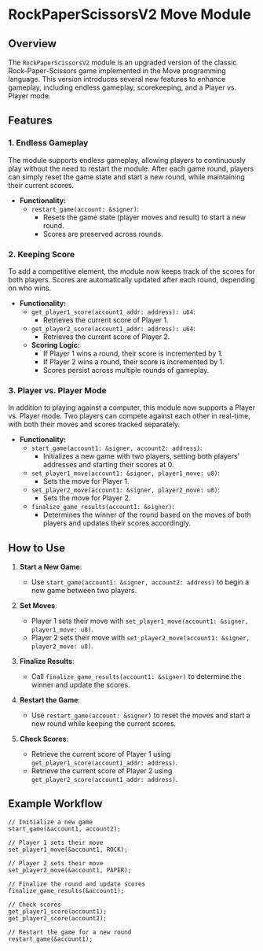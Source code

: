 # RockPaperScissorsV2 Move Module

## Overview
The `RockPaperScissorsV2` module is an upgraded version of the classic Rock-Paper-Scissors game implemented in the Move programming language. This version introduces several new features to enhance gameplay, including endless gameplay, scorekeeping, and a Player vs. Player mode.

## Features

### 1. Endless Gameplay
The module supports endless gameplay, allowing players to continuously play without the need to restart the module. After each game round, players can simply reset the game state and start a new round, while maintaining their current scores.

- **Functionality:**
  - `restart_game(account: &signer)`:
    - Resets the game state (player moves and result) to start a new round.
    - Scores are preserved across rounds.

### 2. Keeping Score
To add a competitive element, the module now keeps track of the scores for both players. Scores are automatically updated after each round, depending on who wins.

- **Functionality:**
  - `get_player1_score(account1_addr: address): u64`:
    - Retrieves the current score of Player 1.
  - `get_player2_score(account1_addr: address): u64`:
    - Retrieves the current score of Player 2.
  - **Scoring Logic:**
    - If Player 1 wins a round, their score is incremented by 1.
    - If Player 2 wins a round, their score is incremented by 1.
    - Scores persist across multiple rounds of gameplay.

### 3. Player vs. Player Mode
In addition to playing against a computer, this module now supports a Player vs. Player mode. Two players can compete against each other in real-time, with both their moves and scores tracked separately.

- **Functionality:**
  - `start_game(account1: &signer, account2: address)`:
    - Initializes a new game with two players, setting both players' addresses and starting their scores at 0.
  - `set_player1_move(account1: &signer, player1_move: u8)`:
    - Sets the move for Player 1.
  - `set_player2_move(account1: &signer, player2_move: u8)`:
    - Sets the move for Player 2.
  - `finalize_game_results(account1: &signer)`:
    - Determines the winner of the round based on the moves of both players and updates their scores accordingly.
  
## How to Use

1. **Start a New Game**:
   - Use `start_game(account1: &signer, account2: address)` to begin a new game between two players.

2. **Set Moves**:
   - Player 1 sets their move with `set_player1_move(account1: &signer, player1_move: u8)`.
   - Player 2 sets their move with `set_player2_move(account1: &signer, player2_move: u8)`.

3. **Finalize Results**:
   - Call `finalize_game_results(account1: &signer)` to determine the winner and update the scores.

4. **Restart the Game**:
   - Use `restart_game(account: &signer)` to reset the moves and start a new round while keeping the current scores.

5. **Check Scores**:
   - Retrieve the current score of Player 1 using `get_player1_score(account1_addr: address)`.
   - Retrieve the current score of Player 2 using `get_player2_score(account1_addr: address)`.

## Example Workflow

```move
// Initialize a new game
start_game(&account1, account2);

// Player 1 sets their move
set_player1_move(&account1, ROCK);

// Player 2 sets their move
set_player2_move(&account1, PAPER);

// Finalize the round and update scores
finalize_game_results(&account1);

// Check scores
get_player1_score(account1);
get_player2_score(account2);

// Restart the game for a new round
restart_game(&account1);
